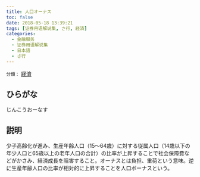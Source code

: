 ```yaml
---
title: 人口オーナス
toc: false
date: 2018-05-18 13:39:21
tags: [证券用语解说集, さ行, 経済]
categories:
  - 金融服务
  - 证券用语解说集
  - 日本語
  - さ行
---
```


`分類：` [経済](/tags/経済/)

## ひらがな

じんこうおーなす

## 説明

少子高齢化が進み、生産年齢人口（15〜64歳）に対する従属人口（14歳以下の年少人口と65歳以上の老年人口の合計）の比率が上昇することで社会保障費などがかさみ、経済成長を阻害すること。オーナスとは負担、重荷という意味。逆に生産年齢人口の比率が相対的に上昇することを人口ボーナスという。
